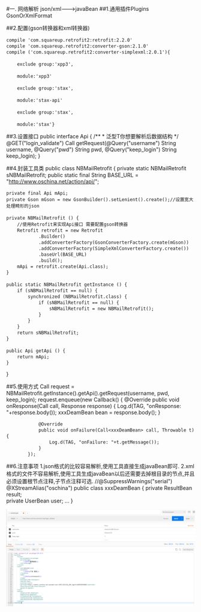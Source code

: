 #一. 网络解析 json/xml--->javaBean
##1.通用插件Plugins
	GsonOrXmlFormat

##2.配置(gson转换器和xml转换器)

	compile 'com.squareup.retrofit2:retrofit:2.2.0'
    compile 'com.squareup.retrofit2:converter-gson:2.1.0'
    compile ('com.squareup.retrofit2:converter-simplexml:2.0.1'){

        exclude group:'xpp3',

        module:'xpp3'

        exclude group:'stax',

        module:'stax-api'

        exclude group:'stax',

        module:'stax'}

##3.设置接口
	public interface Api {
    /**
     * 泛型T你想要解析后数据结构
     */
    @GET("login_validate")
    Call<xxxDeamBean> getRequest(@Query("username") String username, @Query("pwd") String pwd, @Query("keep_login") String keep_login);
}

##4.封装工具类
	public class NBMailRetrofit {
    private static NBMailRetrofit sNBMailRetrofit;
    public static final String BASE_URL = "http://www.oschina.net/action/api/";

    private final Api mApi;
    private Gson mGson = new GsonBuilder().setLenient().create();//设置宽大处理畸形的json

    private NBMailRetrofit () {
        //使用Retrofit来实现Api接口 需要配置gson转换器
        Retrofit retrofit = new Retrofit
                .Builder()
                .addConverterFactory(GsonConverterFactory.create(mGson))
                .addConverterFactory(SimpleXmlConverterFactory.create())
                .baseUrl(BASE_URL)
                .build();
        mApi = retrofit.create(Api.class);
    }

    public static NBMailRetrofit getInstance () {
        if (sNBMailRetrofit == null) {
            synchronized (NBMailRetrofit.class) {
                if (sNBMailRetrofit == null) {
                    sNBMailRetrofit = new NBMailRetrofit();
                }
            }
        }
        return sNBMailRetrofit;
    }

    public Api getApi () {
        return mApi;
    }

}

##5.使用方式
	 Call<xxxDeamBean> request = NBMailRetrofit.getInstance().getApi().getRequest(username, pwd, keep_login);
	        request.enqueue(new Callback<xxxDeamBean>() {
	            @Override
	            public void onResponse(Call<xxxDeamBean> call, Response<xxxDeamBean> response) {
	                Log.d(TAG, "onResponse: "+response.body());
	                xxxDeamBean bean = response.body();
	            }
	
	            @Override
	            public void onFailure(Call<xxxDeamBean> call, Throwable t) {
	                Log.d(TAG, "onFailure: "+t.getMessage());
	            }
	        });
	
##6.注意事项
	1.json格式的比较容易解析,使用工具直接生成javaBean即可.
	2.xml格式的文件不容易解析,使用工具生成javaBean以后还需要去掉根目录的节点,并且必须设置根节点注释,子节点注释可选.
		//@SuppressWarnings("serial")
		@XStreamAlias("oschina")
		public class xxxDeamBean {
			private ResultBean result;    
       		private UserBean user;
			...
		}


![](img/xml.png)